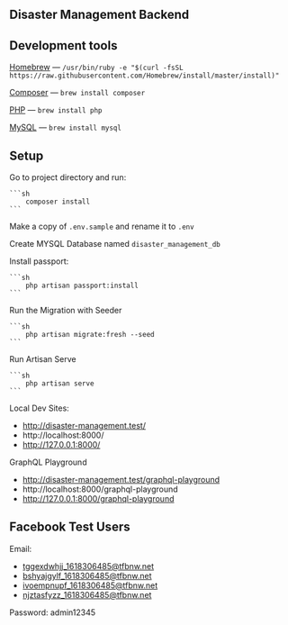 ## Disaster Management Backend

## Development tools

[Homebrew](https://brew.sh/) — `/usr/bin/ruby -e "$(curl -fsSL https://raw.githubusercontent.com/Homebrew/install/master/install)"`

[Composer](https://getcomposer.org) — `brew install composer`

[PHP](https://www.php.net/) — `brew install php`

[MySQL](https://www.mysql.com/) — `brew install mysql`

## Setup

Go to project directory and run:

    ```sh
        composer install
    ```

Make a copy of `.env.sample` and rename it to `.env`

Create MYSQL Database named `disaster_management_db`

Install passport:

    ```sh
        php artisan passport:install
    ```

Run the Migration with Seeder

    ```sh
        php artisan migrate:fresh --seed
    ```

Run Artisan Serve

    ```sh
        php artisan serve
    ```

Local Dev Sites:
- http://disaster-management.test/
- http://localhost:8000/
- http://127.0.0.1:8000/

GraphQL Playground
- http://disaster-management.test/graphql-playground
- http://localhost:8000/graphql-playground
- http://127.0.0.1:8000/graphql-playground

## Facebook Test Users

Email:
- tggexdwhjj_1618306485@tfbnw.net
- bshyajgylf_1618306485@tfbnw.net
- ivoempnupf_1618306485@tfbnw.net
- njztasfyzz_1618306485@tfbnw.net

Password: admin12345